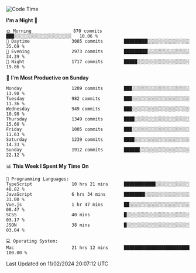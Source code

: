 <!--START_SECTION:waka-->
![Code Time](http://img.shields.io/badge/Code%20Time-3%2C636%20hrs%2045%20mins-blue)

**I'm a Night 🦉** 

```text
🌞 Morning                870 commits         ███░░░░░░░░░░░░░░░░░░░░░░   10.06 % 
🌆 Daytime                3085 commits        █████████░░░░░░░░░░░░░░░░   35.69 % 
🌃 Evening                2973 commits        █████████░░░░░░░░░░░░░░░░   34.39 % 
🌙 Night                  1717 commits        █████░░░░░░░░░░░░░░░░░░░░   19.86 % 
```
📅 **I'm Most Productive on Sunday** 

```text
Monday                   1209 commits        ███░░░░░░░░░░░░░░░░░░░░░░   13.98 % 
Tuesday                  982 commits         ███░░░░░░░░░░░░░░░░░░░░░░   11.36 % 
Wednesday                949 commits         ███░░░░░░░░░░░░░░░░░░░░░░   10.98 % 
Thursday                 1349 commits        ████░░░░░░░░░░░░░░░░░░░░░   15.60 % 
Friday                   1005 commits        ███░░░░░░░░░░░░░░░░░░░░░░   11.63 % 
Saturday                 1239 commits        ████░░░░░░░░░░░░░░░░░░░░░   14.33 % 
Sunday                   1912 commits        ██████░░░░░░░░░░░░░░░░░░░   22.12 % 
```


📊 **This Week I Spent My Time On** 

```text
💬 Programming Languages: 
TypeScript               10 hrs 21 mins      ████████████░░░░░░░░░░░░░   48.82 % 
JavaScript               6 hrs 34 mins       ████████░░░░░░░░░░░░░░░░░   31.00 % 
Vue.js                   1 hr 47 mins        ██░░░░░░░░░░░░░░░░░░░░░░░   08.47 % 
SCSS                     40 mins             █░░░░░░░░░░░░░░░░░░░░░░░░   03.17 % 
JSON                     38 mins             █░░░░░░░░░░░░░░░░░░░░░░░░   03.04 % 

💻 Operating System: 
Mac                      21 hrs 12 mins      █████████████████████████   100.00 % 
```


 Last Updated on 11/02/2024 20:07:12 UTC
<!--END_SECTION:waka-->
